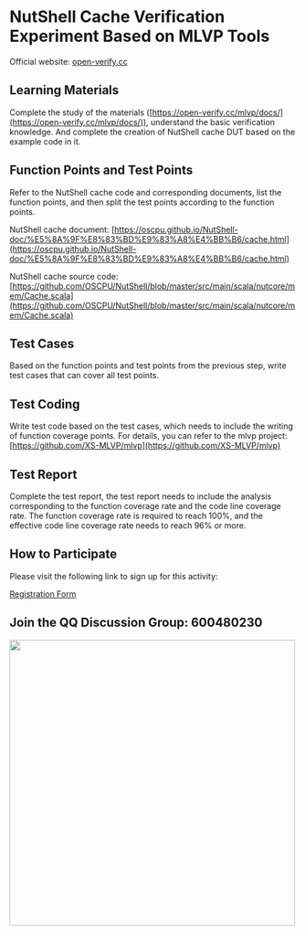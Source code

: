 # NutShell Cache Verification Experiment Based on MLVP Tools

Official website: [open-verify.cc](https://open-verify.cc/)

## Learning Materials

Complete the study of the materials ([https://open-verify.cc/mlvp/docs/](https://open-verify.cc/mlvp/docs/)), understand the basic verification knowledge. And complete the creation of NutShell cache DUT based on the example code in it.

## Function Points and Test Points

Refer to the NutShell cache code and corresponding documents, list the function points, and then split the test points according to the function points.

NutShell cache document: [https://oscpu.github.io/NutShell-doc/%E5%8A%9F%E8%83%BD%E9%83%A8%E4%BB%B6/cache.html](https://oscpu.github.io/NutShell-doc/%E5%8A%9F%E8%83%BD%E9%83%A8%E4%BB%B6/cache.html)

NutShell cache source code: [https://github.com/OSCPU/NutShell/blob/master/src/main/scala/nutcore/mem/Cache.scala](https://github.com/OSCPU/NutShell/blob/master/src/main/scala/nutcore/mem/Cache.scala)


## Test Cases

Based on the function points and test points from the previous step, write test cases that can cover all test points.


## Test Coding

Write test code based on the test cases, which needs to include the writing of function coverage points. For details, you can refer to the mlvp project: [https://github.com/XS-MLVP/mlvp](https://github.com/XS-MLVP/mlvp)

## Test Report

Complete the test report, the test report needs to include the analysis corresponding to the function coverage rate and the code line coverage rate. The function coverage rate is required to reach 100%, and the effective code line coverage rate needs to reach 96% or more.

## How to Participate

Please visit the following link to sign up for this activity:

[Registration Form](https://iz9a87wn37.feishu.cn/share/base/form/shrcnwpiyWaVUzyo47QdPBGy5Yd)


## Join the QQ Discussion Group: 600480230

<image src="/.github/image/600480230.jpg" alter="600480230" width=500px />
